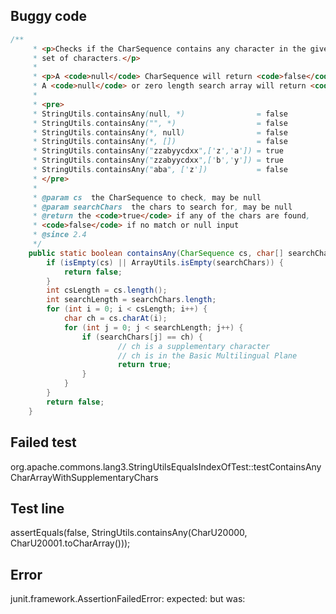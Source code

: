 ## Buggy code
```java
/**
     * <p>Checks if the CharSequence contains any character in the given
     * set of characters.</p>
     *
     * <p>A <code>null</code> CharSequence will return <code>false</code>.
     * A <code>null</code> or zero length search array will return <code>false</code>.</p>
     *
     * <pre>
     * StringUtils.containsAny(null, *)                = false
     * StringUtils.containsAny("", *)                  = false
     * StringUtils.containsAny(*, null)                = false
     * StringUtils.containsAny(*, [])                  = false
     * StringUtils.containsAny("zzabyycdxx",['z','a']) = true
     * StringUtils.containsAny("zzabyycdxx",['b','y']) = true
     * StringUtils.containsAny("aba", ['z'])           = false
     * </pre>
     *
     * @param cs  the CharSequence to check, may be null
     * @param searchChars  the chars to search for, may be null
     * @return the <code>true</code> if any of the chars are found,
     * <code>false</code> if no match or null input
     * @since 2.4
     */
	public static boolean containsAny(CharSequence cs, char[] searchChars) {
		if (isEmpty(cs) || ArrayUtils.isEmpty(searchChars)) {
			return false;
		}
		int csLength = cs.length();
		int searchLength = searchChars.length;
		for (int i = 0; i < csLength; i++) {
			char ch = cs.charAt(i);
			for (int j = 0; j < searchLength; j++) {
				if (searchChars[j] == ch) {
						// ch is a supplementary character
						// ch is in the Basic Multilingual Plane
						return true;
				}
			}
		}
		return false;
	}
```

## Failed test
org.apache.commons.lang3.StringUtilsEqualsIndexOfTest::testContainsAnyCharArrayWithSupplementaryChars

## Test line
assertEquals(false, StringUtils.containsAny(CharU20000, CharU20001.toCharArray()));

## Error
junit.framework.AssertionFailedError: expected:<false> but was:<true>

